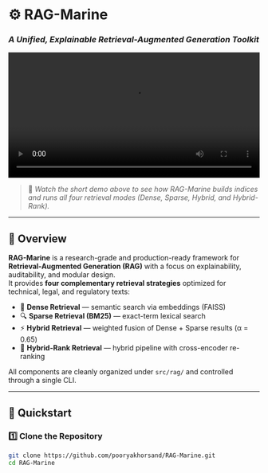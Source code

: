 # ⚙️ RAG-Marine  
### _A Unified, Explainable Retrieval-Augmented Generation Toolkit_

<p align="center">
  <video src="https://github.com/pooryakhorsand/RAG-Marine/raw/refs/heads/main/Rec%200056.mp4" width="100%" controls>
    Your browser does not support the video tag.
  </video>
</p>

> 🎥 *Watch the short demo above to see how RAG-Marine builds indices and runs all four retrieval modes (Dense, Sparse, Hybrid, and Hybrid-Rank).*

---

## 🌊 Overview

**RAG-Marine** is a research-grade and production-ready framework for  
**Retrieval-Augmented Generation (RAG)** with a focus on explainability,  
auditability, and modular design.  
It provides **four complementary retrieval strategies** optimized for technical, legal, and regulatory texts:

- 🧠 **Dense Retrieval** — semantic search via embeddings (FAISS)  
- 🔍 **Sparse Retrieval (BM25)** — exact-term lexical search  
- ⚡ **Hybrid Retrieval** — weighted fusion of Dense + Sparse results (α = 0.65)  
- 🎯 **Hybrid-Rank Retrieval** — hybrid pipeline with cross-encoder re-ranking  

All components are cleanly organized under `src/rag/` and controlled through a single CLI.

---

## 🚀 Quickstart

### 1️⃣ Clone the Repository
```bash
git clone https://github.com/pooryakhorsand/RAG-Marine.git
cd RAG-Marine
